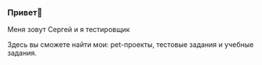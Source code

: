 ### Привет👋 
Меня зовут Сергей и я тестировщик

Здесь вы сможете найти мои: pet-проекты, тестовые задания и учебные задания. 


<!--
**GvozdevSV/GvozdevSV** is a ✨ _special_ ✨ repository because its `README.md` (this file) appears on your GitHub profile.

Here are some ideas to get you started:

- 🔭 I’m currently working on ...
- 🌱 I’m currently learning ...
- 👯 I’m looking to collaborate on ...
- 🤔 I’m looking for help with ...
- 💬 Ask me about ...
- 📫 How to reach me: ...
- 😄 Pronouns: ...
- ⚡ Fun fact: ...
-->
